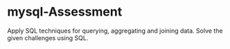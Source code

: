 # mysql-Assessment
Apply SQL techniques for querying, aggregating and joining data. Solve the given challenges using SQL.
